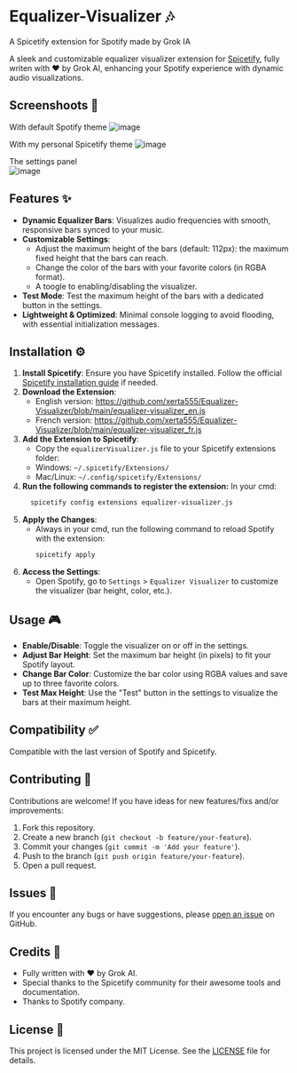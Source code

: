 # Equalizer-Visualizer 🎶
A Spicetify extension for Spotify made by Grok IA

A sleek and customizable equalizer visualizer extension for [Spicetify](https://spicetify.app/), fully writen with ❤️ by Grok AI, enhancing your Spotify experience with dynamic audio visualizations.

## Screenshoots 📸
With default Spotify theme
![image](https://github.com/user-attachments/assets/5409d4ee-fba2-4f5e-b4e9-2f5dff71a255)

With my personal Spicetify theme
![image](https://github.com/user-attachments/assets/c8259ec4-ec54-44e8-ab55-8175b1843546)

The settings panel<br>
![image](https://github.com/user-attachments/assets/9c297770-fc6e-4cc3-a714-1cdea1da6c16)


## Features ✨

- **Dynamic Equalizer Bars**: Visualizes audio frequencies with smooth, responsive bars synced to your music.
- **Customizable Settings**:
  - Adjust the maximum height of the bars (default: 112px): the maximum fixed height that the bars can reach.
  - Change the color of the bars with your favorite colors (in RGBA format).
  - A toogle to enabling/disabling the visualizer.
- **Test Mode**: Test the maximum height of the bars with a dedicated button in the settings.
- **Lightweight & Optimized**: Minimal console logging to avoid flooding, with essential initialization messages.

## Installation ⚙️

1. **Install Spicetify**: Ensure you have Spicetify installed. Follow the official [Spicetify installation guide](https://spicetify.app/docs/getting-started) if needed.
2. **Download the Extension**:
     - English version: https://github.com/xerta555/Equalizer-Visualizer/blob/main/equalizer-visualizer_en.js
     - French version: https://github.com/xerta555/Equalizer-Visualizer/blob/main/equalizer-visualizer_fr.js
4. **Add the Extension to Spicetify**:
     - Copy the `equalizerVisualizer.js` file to your Spicetify extensions folder:
     - Windows: `~/.spicetify/Extensions/`
     - Mac/Linux: `~/.config/spicetify/Extensions/`
5. **Run the following commands to register the extension:**
     In your cmd:
   ```bash
     spicetify config extensions equalizer-visualizer.js
     ```
4. **Apply the Changes**:
   - Always in your cmd, run the following command to reload Spotify with the extension:
     ```bash
     spicetify apply
     ```
5. **Access the Settings**:
   - Open Spotify, go to `Settings` > `Equalizer Visualizer` to customize the visualizer (bar height, color, etc.).

## Usage 🎮

- **Enable/Disable**: Toggle the visualizer on or off in the settings.
- **Adjust Bar Height**: Set the maximum bar height (in pixels) to fit your Spotify layout.
- **Change Bar Color**: Customize the bar color using RGBA values and save up to three favorite colors.
- **Test Max Height**: Use the "Test" button in the settings to visualize the bars at their maximum height.

## Compatibility ✅

Compatible with the last version of Spotify and Spicetify.

## Contributing 🤝

Contributions are welcome! If you have ideas for new features/fixs and/or improvements:
1. Fork this repository.
2. Create a new branch (`git checkout -b feature/your-feature`).
3. Commit your changes (`git commit -m 'Add your feature'`).
4. Push to the branch (`git push origin feature/your-feature`).
5. Open a pull request.

## Issues 🐞

If you encounter any bugs or have suggestions, please [open an issue](https://github.com/[your-username]/spicetify-equalizer-visualizer/issues) on GitHub.

## Credits 🙌

- Fully written with ❤️ by Grok AI.
- Special thanks to the Spicetify community for their awesome tools and documentation.
- Thanks to Spotify company.

## License 📜

This project is licensed under the MIT License. See the [LICENSE](LICENSE) file for details.
